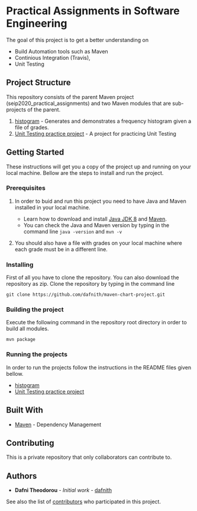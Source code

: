 # Practical Assignments in Software Engineering

The goal of this project is to get a better understanding on
- Build Automation tools such as Maven
- Continious Integration (Travis),
- Unit Testing


## Project Structure

This repository consists of the parent Maven project (seip2020_practical_assignments) and two Maven modules that are sub-projects of the parent.

1. [histogram](seip2020_practical_assignments/gradeshistogram) - Generates and demonstrates a frequency histogram given a file of grades.
2. [Unit Testing practice project](seip2020_practical_assignments/unittesting) - A project for practicing Unit Testing 

## Getting Started

These instructions will get you a copy of the project up and running on your local machine. Bellow are the steps to install and run the project.

### Prerequisites

1. In order to buid and run this project you need to have Java and Maven installed in your local machine.
    - Learn how to download and install [Java JDK 8](https://www.guru99.com/install-java.html) and [Maven](http://maven.apache.org/install.html).
    - You can check the Java and Maven version by typing in the command line `java -version` and `mvn -v`

2. You should also have a file with grades on your local machine where each grade must be in a different line.

### Installing

First of all you have to clone the repository. You can also download the repository as zip.
Clone the repository by typing in the command line

```
git clone https://github.com/dafnith/maven-chart-project.git
```

### Building the project

Execute the following command in the repository root directory in order to build all modules.
```
mvn package
```

### Running the projects

In order to run the projects follow the instructions in the README files given bellow.

- [histogram](seip2020_practical_assignments/gradeshistogram/README.md)
- [Unit Testing practice project](seip2020_practical_assignments/unittesting/README.md)


## Built With

* [Maven](https://maven.apache.org/) - Dependency Management

## Contributing

This is a private repository that only collaborators can contribute to.


## Authors

* **Dafni Theodorou** - *Initial work* - [dafnith](https://github.com/dafnith)

See also the list of [contributors](https://github.com/dafnith/maven-chart-project/contributors) who participated in this project.


